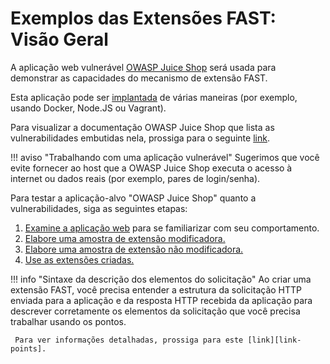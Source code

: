 [link-points]:               ../points/intro.md
[link-mod-extension]:        mod-extension.md
[link-non-mod-extension]:    non-mod-extension.md
[link-app-examination]:      app-examination.md
[link-juice-shop]:           https://www.owasp.org/index.php/OWASP_Juice_Shop_Project
[link-juice-shop-deploy]:    https://github.com/bkimminich/juice-shop#setup
[link-juice-shop-docs]:      https://bkimminich.gitbooks.io/pwning-owasp-juice-shop/content/
[link-using-extension]:      ../using-extension.md


# Exemplos das Extensões FAST: Visão Geral

A aplicação web vulnerável [OWASP Juice Shop][link-juice-shop] será usada para demonstrar as capacidades do mecanismo de extensão FAST.

Esta aplicação pode ser [implantada][link-juice-shop-deploy] de várias maneiras (por exemplo, usando Docker, Node.JS ou Vagrant).

Para visualizar a documentação OWASP Juice Shop que lista as vulnerabilidades embutidas nela, prossiga para o seguinte [link][link-juice-shop-docs].

!!! aviso "Trabalhando com uma aplicação vulnerável"
    Sugerimos que você evite fornecer ao host que a OWASP Juice Shop executa o acesso à internet ou dados reais (por exemplo, pares de login/senha).

Para testar a aplicação-alvo "OWASP Juice Shop" quanto a vulnerabilidades, siga as seguintes etapas:

1.  [Examine a aplicação web][link-app-examination] para se familiarizar com seu comportamento.
2.  [Elabore uma amostra de extensão modificadora.][link-mod-extension]
3.  [Elabore uma amostra de extensão não modificadora.][link-non-mod-extension]
4.  [Use as extensões criadas.][link-using-extension]

!!! info "Sintaxe da descrição dos elementos do solicitação"
     Ao criar uma extensão FAST, você precisa entender a estrutura da solicitação HTTP enviada para a aplicação e da resposta HTTP recebida da aplicação para descrever corretamente os elementos da solicitação que você precisa trabalhar usando os pontos.
     
     Para ver informações detalhadas, prossiga para este [link][link-points].
